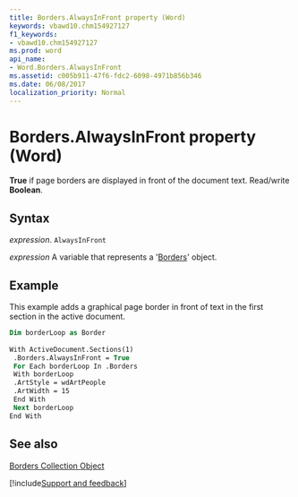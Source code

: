 ```yaml
---
title: Borders.AlwaysInFront property (Word)
keywords: vbawd10.chm154927127
f1_keywords:
- vbawd10.chm154927127
ms.prod: word
api_name:
- Word.Borders.AlwaysInFront
ms.assetid: c005b911-47f6-fdc2-6098-4971b856b346
ms.date: 06/08/2017
localization_priority: Normal
---
```



# Borders.AlwaysInFront property (Word)

 **True** if page borders are displayed in front of the document text. Read/write **Boolean**.


## Syntax

_expression_. `AlwaysInFront`

_expression_ A variable that represents a '[Borders](Word.borders.md)' object.


## Example

This example adds a graphical page border in front of text in the first section in the active document.


```vb
Dim borderLoop as Border 
 
With ActiveDocument.Sections(1) 
 .Borders.AlwaysInFront = True 
 For Each borderLoop In .Borders 
 With borderLoop 
 .ArtStyle = wdArtPeople 
 .ArtWidth = 15 
 End With 
 Next borderLoop 
End With
```


## See also


[Borders Collection Object](Word.borders.md)

[!include[Support and feedback](~/includes/feedback-boilerplate.md)]